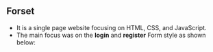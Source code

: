 ## Forset
* It is a single page website focusing on HTML, CSS, and JavaScript.
* The main focus was on the **login** and **register** Form style as shown below:
